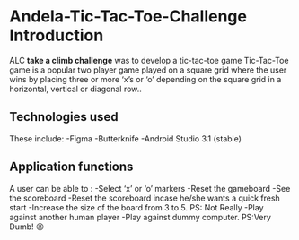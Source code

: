 # Andela-Tic-Tac-Toe-Challenge Introduction
ALC **take a climb challenge** was to develop a tic-tac-toe game 
Tic-Tac-Toe game is a popular two player game played on a square grid where the user wins by  placing three or more ‘x’s or ‘o’ depending on the square grid in a horizontal, vertical or diagonal row..

## Technologies used
These include:
  -Figma
  -Butterknife
  -Android Studio 3.1 (stable)

## Application functions
A user can be able to :
  -Select ‘x’ or ‘o’ markers
  -Reset the gameboard
  -See the scoreboard
  -Reset the scoreboard incase he/she wants a quick fresh start
  -Increase the size of the board from 3 to 5. PS: Not Really
  -Play against another human player
  -Play against dummy computer. PS:Very Dumb! 😉
